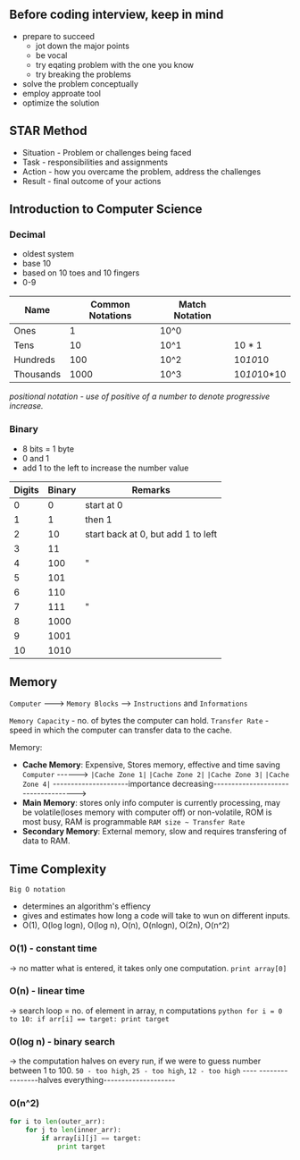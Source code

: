 ## Before coding interview, keep in mind
- prepare to succeed
	- jot down the major points
	- be vocal
	- try eqating problem with the one you know
	- try breaking the problems
- solve the problem conceptually
- employ approate tool
- optimize the solution


## STAR Method
- Situation - Problem or challenges being faced
- Task - responsibilities and assignments
- Action - how you overcame the problem, address the challenges
- Result - final outcome of your actions

## Introduction to Computer Science
### Decimal 
- oldest system
- base 10
- based on 10 toes and 10 fingers
- 0-9

|Name | Common Notations | Match Notation | |
|---|---|---|---|
|Ones|1|10^0||
|Tens|10|10^1|10 * 1|
|Hundreds|100|10^2|10*10*10|
|Thousands|1000|10^3|10*10*10*10|

_positional notation - use of positive of a number to denote progressive increase._

### Binary
- 8 bits = 1 byte
- 0 and 1
- add 1 to the left to increase the number value

|Digits|Binary|Remarks|
|---|---|---|
|0|0|start at 0|
|1|1|then 1|
|2|10|start back at 0, but add 1 to left|
|3|11||
|4|100|"|
|5|101||
|6|110||
|7|111|"|
|8|1000||
|9|1001||
|10|1010||

## Memory
`Computer` ---> `Memory Blocks` --> `Instructions` and `Informations`

`Memory Capacity` - no. of bytes the computer can hold.
`Transfer Rate` - speed in which the computer can transfer data to the cache.

Memory:
- **Cache Memory**: Expensive, Stores memory, effective and time saving
  	`Computer` ------> `|Cache Zone 1|` `|Cache Zone 2|` `|Cache Zone 3|` `|Cache Zone 4|`
  	---------------------importance decreasing------------------------------------>
- **Main Memory**: stores only info computer is currently processing, may be volatile(loses memory with computer off) or non-volatile, ROM is most busy, RAM is programmable
  	`RAM size ~ Transfer Rate`
- **Secondary Memory**: External memory, slow and requires transfering of data to RAM.
  

## Time Complexity
`Big O notation` 
- determines an algorithm's effiency
- gives and estimates how long a code will take to wun on different inputs.
- O(1), O(log logn), O(log n), O(n), O(nlogn), O(2n), O(n^2)

### O(1) - constant time
-> no matter what is entered, it takes only one computation. 
	`print array[0]`
### O(n) - linear time 
-> search loop = no. of element in array, n computations
	```python
 for i = 0 to 10:
 		if arr[i] == target:
   			print target ```

### O(log n) - binary search 
-> the computation halves on every run, if we were to guess number between 1 to 100.
`50 - too high`, `25 - too high`, `12 - too high` ---- 
----------------halves everything--------------------

### O(n^2)
```python
for i to len(outer_arr):
	for j to len(inner_arr):
		if array[i][j] == target:
			print target
```

